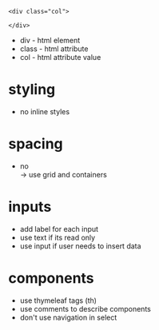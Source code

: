 ```
<div class="col">

</div>
```

- div - html element
- class - html attribute
- col - html attribute value

# styling
- no inline styles

# spacing
- no <br> -> use grid and containers

# inputs
- add label for each input
- use text if its read only
- use input if user needs to insert data

# components
- use thymeleaf tags (th)
- use comments to describe components
- don't use navigation in select
